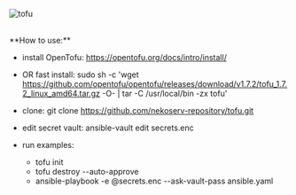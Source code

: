 ![tofu](https://repository-images.githubusercontent.com/805379847/8e9b052b-94e2-40c5-8def-9e46db826f2a)

<br/>
**How to use:**

- install OpenTofu: https://opentofu.org/docs/intro/install/
- OR fast install: sudo sh -c 'wget https://github.com/opentofu/opentofu/releases/download/v1.7.2/tofu_1.7.2_linux_amd64.tar.gz -O- | tar -C /usr/local/bin -zx tofu'

- clone: git clone https://github.com/nekoserv-repository/tofu.git

- edit secret vault: ansible-vault edit secrets.enc

- run examples:
  - tofu init
  - tofu destroy --auto-approve
  - ansible-playbook -e @secrets.enc --ask-vault-pass ansible.yaml
